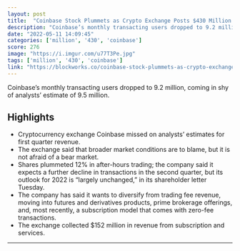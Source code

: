 ```yaml
---
layout: post
title:  "Coinbase Stock Plummets as Crypto Exchange Posts $430 Million Loss"
description: "Coinbase’s monthly transacting users dropped to 9.2 million, coming in shy of analysts’ estimate of 9.5 million."
date: "2022-05-11 14:09:45"
categories: ['million', '430', 'coinbase']
score: 276
image: "https://i.imgur.com/u77T3Pe.jpg"
tags: ['million', '430', 'coinbase']
link: "https://blockworks.co/coinbase-stock-plummets-as-crypto-exchange-posts-430-million-loss/"
---
```


Coinbase’s monthly transacting users dropped to 9.2 million, coming in shy of analysts’ estimate of 9.5 million.

## Highlights

- Cryptocurrency exchange Coinbase missed on analysts’ estimates for first quarter revenue.
- The exchange said that broader market conditions are to blame, but it is not afraid of a bear market.
- Shares plummeted 12% in after-hours trading; the company said it expects a further decline in transactions in the second quarter, but its outlook for 2022 is “largely unchanged,” in its shareholder letter Tuesday.
- The company has said it wants to diversify from trading fee revenue, moving into futures and derivatives products, prime brokerage offerings, and, most recently, a subscription model that comes with zero-fee transactions.
- The exchange collected $152 million in revenue from subscription and services.

---

